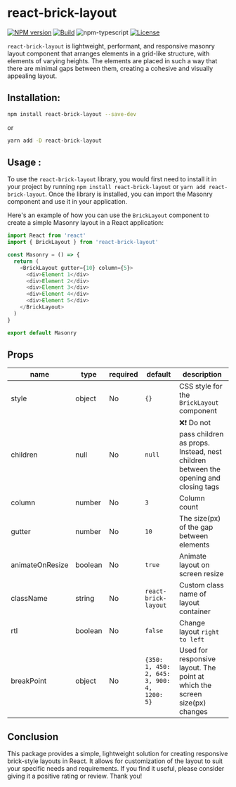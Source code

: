 # react-brick-layout

[![NPM version][npm-image]][npm-url]
[![Build][github-build]][github-build-url]
![npm-typescript]
[![License][github-license]][github-license-url]

`react-brick-layout` is lightweight, performant, and responsive masonry layout component that arranges elements in a grid-like structure, with elements of varying heights. The elements are placed in such a way that there are minimal gaps between them, creating a cohesive and visually appealing layout.

## Installation:

```bash
npm install react-brick-layout --save-dev
```

or

```bash
yarn add -D react-brick-layout
```

## Usage :

To use the `react-brick-layout` library, you would first need to install it in your project by running `npm install react-brick-layout` or `yarn add react-brick-layout`. Once the library is installed, you can import the Masonry component and use it in your application.

Here's an example of how you can use the `BrickLayout` component to create a simple Masonry layout in a React application:

```js
import React from 'react'
import { BrickLayout } from 'react-brick-layout'

const Masonry = () => {
  return (
    <BrickLayout gutter={10} column={5}>
      <div>Element 1</div>
      <div>Element 2</div>
      <div>Element 3</div>
      <div>Element 4</div>
      <div>Element 5</div>
    </BrickLayout>
  )
}

export default Masonry
```

## Props

| name            | type    | required | default                                     | description                                                                                     |
| --------------- | ------- | -------- | ------------------------------------------- | ----------------------------------------------------------------------------------------------- |
| style           | object  | No       | `{}`                                        | CSS style for the `BrickLayout` component                                                       |
| children        | null    | No       | `null`                                      | ❌❗ Do not pass children as props. Instead, nest children between the opening and closing tags |
| column          | number  | No       | `3`                                         | Column count                                                                                    |
| gutter          | number  | No       | `10`                                        | The size(px) of the gap between elements                                                        |
| animateOnResize | boolean | No       | `true`                                      | Animate layout on screen resize                                                                 |
| className       | string  | No       | `react-brick-layout`                        | Custom class name of layout container                                                           |
| rtl             | boolean | No       | `false`                                     | Change layout `right to left`                                                                   |
| breakPoint      | object  | No       | `{350: 1, 450: 2, 645: 3, 900: 4, 1200: 5}` | Used for responsive layout. The point at which the screen size(px) changes                      |

[npm-url]: https://www.npmjs.com/package/my-react-typescript-package
[npm-image]: https://img.shields.io/npm/v/my-react-typescript-package
[github-license]: https://img.shields.io/github/license/gapon2401/my-react-typescript-package
[github-license-url]: https://github.com/gapon2401/my-react-typescript-package/blob/master/LICENSE
[github-build]: https://github.com/gapon2401/my-react-typescript-package/actions/workflows/publish.yml/badge.svg
[github-build-url]: https://github.com/gapon2401/my-react-typescript-package/actions/workflows/publish.yml
[npm-typescript]: https://img.shields.io/npm/types/my-react-typescript-package

## Conclusion

This package provides a simple, lightweight solution for creating responsive brick-style layouts in React. It allows for customization of the layout to suit your specific needs and requirements. If you find it useful, please consider giving it a positive rating or review. Thank you!
